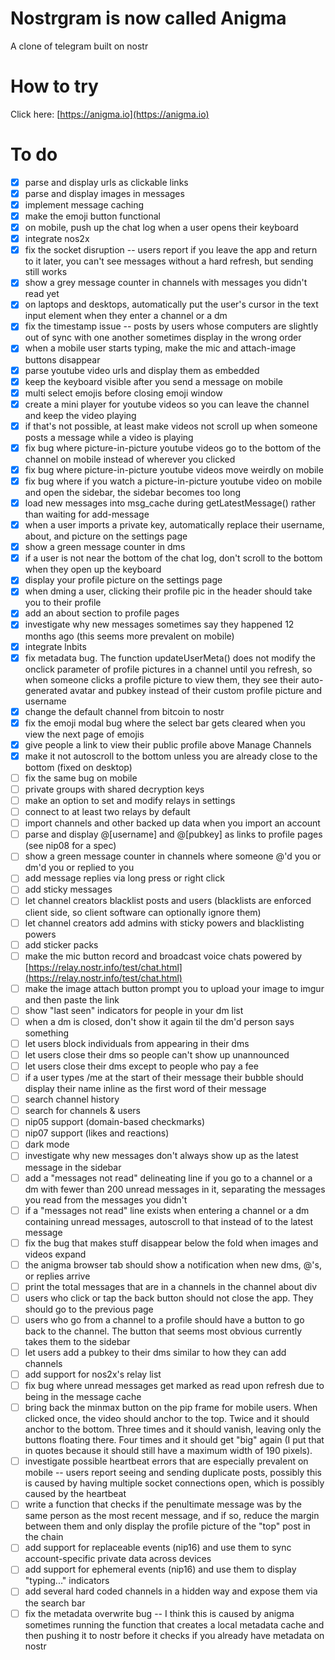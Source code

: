 # Nostrgram is now called Anigma

A clone of telegram built on nostr

# How to try

Click here: [https://anigma.io](https://anigma.io)

# To do

* [x] parse and display urls as clickable links
* [x] parse and display images in messages
* [x] implement message caching
* [x] make the emoji button functional
* [x] on mobile, push up the chat log when a user opens their keyboard
* [x] integrate nos2x
* [x] fix the socket disruption -- users report if you leave the app and return to it later, you can't see messages without a hard refresh, but sending still works
* [x] show a grey message counter in channels with messages you didn't read yet
* [x] on laptops and desktops, automatically put the user's cursor in the text input element when they enter a channel or a dm
* [x] fix the timestamp issue -- posts by users whose computers are slightly out of sync with one another sometimes display in the wrong order
* [x] when a mobile user starts typing, make the mic and attach-image buttons disappear
* [x] parse youtube video urls and display them as embedded
* [x] keep the keyboard visible after you send a message on mobile
* [x] multi select emojis before closing emoji window
* [x] create a mini player for youtube videos so you can leave the channel and keep the video playing
* [x] if that's not possible, at least make videos not scroll up when someone posts a message while a video is playing
* [x] fix bug where picture-in-picture youtube videos go to the bottom of the channel on mobile instead of wherever you clicked
* [x] fix bug where picture-in-picture youtube videos move weirdly on mobile
* [x] fix bug where if you watch a picture-in-picture youtube video on mobile and open the sidebar, the sidebar becomes too long 
* [x] load new messages into msg_cache during getLatestMessage() rather than waiting for add-message
* [x] when a user imports a private key, automatically replace their username, about, and picture on the settings page 
* [x] show a green message counter in dms
* [x] if a user is not near the bottom of the chat log, don't scroll to the bottom when they open up the keyboard
* [x] display your profile picture on the settings page
* [x] when dming a user, clicking their profile pic in the header should take you to their profile
* [x] add an about section to profile pages
* [x] investigate why new messages sometimes say they happened 12 months ago (this seems more prevalent on mobile)
* [x] integrate lnbits
* [x] fix metadata bug. The function updateUserMeta() does not modify the onclick parameter of profile pictures in a channel until you refresh, so when someone clicks a profile picture to view them, they see their auto-generated avatar and pubkey instead of their custom profile picture and username
* [x] change the default channel from bitcoin to nostr
* [x] fix the emoji modal bug where the select bar gets cleared when you view the next page of emojis
* [x] give people a link to view their public profile above Manage Channels
* [x] make it not autoscroll to the bottom unless you are already close to the bottom (fixed on desktop)
* [ ] fix the same bug on mobile
* [ ] private groups with shared decryption keys
* [ ] make an option to set and modify relays in settings
* [ ] connect to at least two relays by default
* [ ] import channels and other backed up data when you import an account
* [ ] parse and display @[username] and @[pubkey] as links to profile pages (see nip08 for a spec)
* [ ] show a green message counter in channels where someone @'d you or dm'd you or replied to you
* [ ] add message replies via long press or right click
* [ ] add sticky messages
* [ ] let channel creators blacklist posts and users (blacklists are enforced client side, so client software can optionally ignore them)
* [ ] let channel creators add admins with sticky powers and blacklisting powers
* [ ] add sticker packs
* [ ] make the mic button record and broadcast voice chats powered by [https://relay.nostr.info/test/chat.html](https://relay.nostr.info/test/chat.html)
* [ ] make the image attach button prompt you to upload your image to imgur and then paste the link
* [ ] show "last seen" indicators for people in your dm list
* [ ] when a dm is closed, don't show it again til the dm'd person says something
* [ ] let users block individuals from appearing in their dms
* [ ] let users close their dms so people can't show up unannounced
* [ ] let users close their dms except to people who pay a fee
* [ ] if a user types /me at the start of their message their bubble should display their name inline as the first word of their message
* [ ] search channel history
* [ ] search for channels & users
* [ ] nip05 support (domain-based checkmarks)
* [ ] nip07 support (likes and reactions)
* [ ] dark mode
* [ ] investigate why new messages don't always show up as the latest message in the sidebar
* [ ] add a "messages not read" delineating line if you go to a channel or a dm with fewer than 200 unread messages in it, separating the messages you read from the messages you didn't
* [ ] if a "messages not read" line exists when entering a channel or a dm containing unread messages, autoscroll to that instead of to the latest message
* [ ] fix the bug that makes stuff disappear below the fold when images and videos expand
* [ ] the anigma browser tab should show a notification when new dms, @'s, or replies arrive
* [ ] print the total messages that are in a channels in the channel about div
* [ ] users who click or tap the back button should not close the app. They should go to the previous page
* [ ] users who go from a channel to a profile should have a button to go back to the channel. The button that seems most obvious currently takes them to the sidebar
* [ ] let users add a pubkey to their dms similar to how they can add channels
* [ ] add support for nos2x's relay list
* [ ] fix bug where unread messages get marked as read upon refresh due to being in the message cache
* [ ] bring back the minmax button on the pip frame for mobile users. When clicked once, the video should anchor to the top. Twice and it should anchor to the bottom. Three times and it should vanish, leaving only the buttons floating there. Four times and it should get "big" again (I put that in quotes because it should still have a maximum width of 190 pixels).
* [ ] investigate possible heartbeat errors that are especially prevalent on mobile -- users report seeing and sending duplicate posts, possibly this is caused by having multiple socket connections open, which is possibly caused by the heartbeat
* [ ] write a function that checks if the penultimate message was by the same person as the most recent message, and if so, reduce the margin between them and only display the profile picture of the "top" post in the chain
* [ ] add support for replaceable events (nip16) and use them to sync account-specific private data across devices
* [ ] add support for ephemeral events (nip16) and use them to display "typing..." indicators
* [ ] add several hard coded channels in a hidden way and expose them via the search bar
* [ ] fix the metadata overwrite bug -- I think this is caused by anigma sometimes running the function that creates a local metadata cache and then pushing it to nostr before it checks if you already have metadata on nostr
